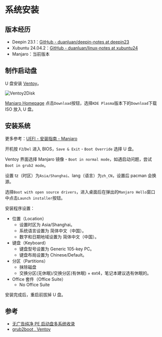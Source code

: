 # 系统安装

## 版本经历

- Deepin 23.1：[GitHub - duanluan/deepin-notes at deepin23](https://github.com/duanluan/linux-notes/tree/deepin23)
- Xubuntu 24.04.2：[GitHub - duanluan/linux-notes at xubuntu24](https://github.com/duanluan/linux-notes/tree/xubuntu24)
- Manjaro：当前版本

## 制作启动盘

U 盘安装 [Ventoy](https://www.ventoy.net/cn/index.html)。

![Ventoy2Disk](assets/20250308123342.png)

[Manjaro Homepage](https://manjaro.org/) 点击`Download`按钮，选择`KDE Plasma`版本下的`Download`下载 ISO 放入 U 盘。

## 安装系统

更多参考：[UEFI - 安装指南 - Manjaro](https://wiki.manjaro.org/index.php/UEFI_-_Install_Guide/zh-cn)

开机按 `F2`/`Del` 进入 BIOS，`Save & Exit` - `Boot Override` 选择 U 盘。

Ventoy 界面选择 Manjaro 镜像 - `Boot in normal mode`，如遇启动问题，尝试`Boot in grub2 mode`。

设置 tz（时区）为`Asia/Shanghai`、lang（语言）为`zh_CN`，设置后 pacman 会换源。

选择`Boot with open source drivers`，进入桌面后在弹出的`Manjaro Hello`窗口中点击`Launch installer`按钮。

安装程序设置：
- 位置（Location）
  - 设置时区为 Asia/Shanghai。
  - 系统语言设置为 简体中文（中国）。
  - 数字和日期地域设置为 简体中文（中国）。
- 键盘（Keyboard）
  - 键盘型号设置为 Generic 105-key PC。
  - 键盘布局设置为 Chinese/Default。
- 分区（Partitions）
  - 抹除磁盘
  - 交换分区(无休眠)/交换分区(有休眠) + ext4，笔记本建议选有休眠的。
- Office 套件（Office Suite）
  - No Office Suite

安装完成后，重启前拔掉 U 盘。

## 参考

- [无广告纯净 PE 启动盘多系统收录](https://blog.zhjh.top/?p=pe)
- [grub2boot . Ventoy](https://ventoy.net/cn/doc_grub2boot.html)
